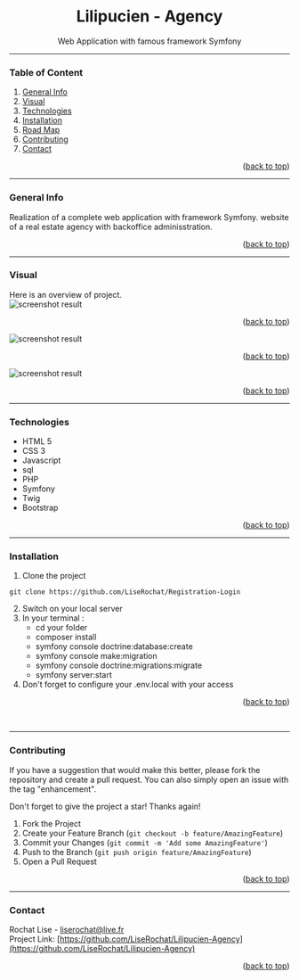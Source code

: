 <div id="top"></div>

<div align="center">
  <h1> Lilipucien - Agency </h1>
  <p>Web Application with famous framework Symfony</p>
</div>

***

### Table of Content
1. [General Info](#general-info)
3. [Visual](#visual)
4. [Technologies](#technologies)
5. [Installation](#installation)
6. [Road Map](#roadmap)
7. [Contributing](#contributing)
8. [Contact](#contact)
<p align="right">(<a href="#top">back to top</a>)</p>

***

### General Info
Realization of a complete web application with framework Symfony. 
website of a real estate agency with backoffice adminisstration.
<p align="right">(<a href="#top">back to top</a>)</p>

***

### Visual
Here is an overview of project. </br>
<img src="public/assets/img/screenshot01.png" alt="screenshot result">
<p align="right">(<a href="#top">back to top</a>)</p>
<img src="public/assets/img/screenshot02.png" alt="screenshot result">
<p align="right">(<a href="#top">back to top</a>)</p>
<img src="public/assets/img/screenshot03.png" alt="screenshot result">
<p align="right">(<a href="#top">back to top</a>)</p>

***

### Technologies
- HTML 5
- CSS 3
- Javascript
- sql
- PHP
- Symfony
- Twig
- Bootstrap
<p align="right">(<a href="#top">back to top</a>)</p>

***

### Installation

1. Clone the project
```
git clone https://github.com/LiseRochat/Registration-Login
```
2. Switch on your local server 
3. In your terminal :
    - cd your folder
    - composer install 
    - symfony console doctrine:database:create
    - symfony console make:migration
    - symfony console doctrine:migrations:migrate
    - symfony server:start
4. Don't forget to configure your .env.local with your access
<p align="right">(<a href="#top">back to top</a>)</p> <br>

***

### Contributing
If you have a suggestion that would make this better, please fork the repository and create a pull request. You can also simply open an issue with the tag "enhancement".

Don't forget to give the project a star! Thanks again!

1. Fork the Project
2. Create your Feature Branch (`git checkout -b feature/AmazingFeature`)
3. Commit your Changes (`git commit -m 'Add some AmazingFeature'`)
4. Push to the Branch (`git push origin feature/AmazingFeature`)
5. Open a Pull Request
<p align="right">(<a href="#top">back to top</a>)</p>

***

### Contact 
Rochat Lise - liserochat@live.fr </br>
Project Link: [https://github.com/LiseRochat/Lilipucien-Agency](https://github.com/LiseRochat/Lilipucien-Agency)
<p align="right">(<a href="#top">back to top</a>)</p>



